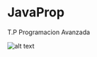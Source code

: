 # JavaProp
T.P Programacion Avanzada

![alt text](https://drive.google.com/open?id=1Z79oa1vwFfreokcXloENKrsMTboIX0S5)
